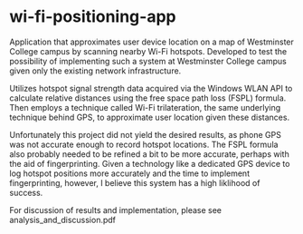 # wi-fi-positioning-app
Application that approximates user device location on a map of Westminster College campus by scanning nearby Wi-Fi hotspots. Developed to test the possibility of implementing such a system at Westminster College campus given only the existing network infrastructure. 

Utilizes hotspot signal strength data acquired via the Windows WLAN API to calculate relative distances using the free space path loss (FSPL) formula. Then employs a technique called Wi-Fi trilateration, the same underlying technique behind GPS, to approximate user location given these distances.

Unfortunately this project did not yield the desired results, as phone GPS was not accurate enough to record hotspot locations. The FSPL formula also probably needed to be refined a bit to be more accurate, perhaps with the aid of fingerprinting. Given a technology like a dedicated GPS device to log hotspot positions more accurately and the time to implement fingerprinting, however, I believe this system has a high liklihood of success.

For discussion of results and implementation, please see analysis_and_discussion.pdf
